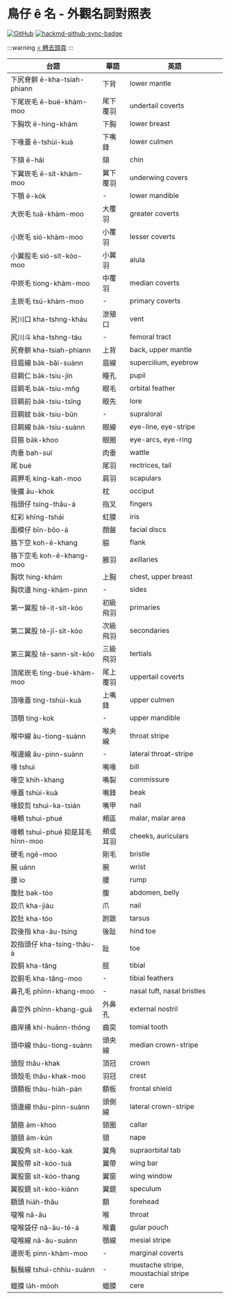 # 鳥仔 ê 名 - 外觀名詞對照表

[![GitHub](https://img.shields.io/badge/GitHub-black?logo=github)](https://github.com/siansiansu/tsiau-a-e-mia)
[![hackmd-github-sync-badge](https://hackmd.io/RhvbOM99SUKSTCF74DUPDw/badge)](https://hackmd.io/RhvbOM99SUKSTCF74DUPDw)

:::warning
[< 轉去頭頁](https://hackmd.io/@siansiansu/Hy4VzNvha)
:::

| 台語 | 華語 | 英語  |
|-|-|-|
| 下尻脊骿 ē-kha-tsiah-phiann | 下背 | lower mantle  |
| 下尾崁毛 ē-bué-khàm-moo | 尾下覆羽 | undertail coverts  |
| 下胸坎 ē-hing-khám | 下胸 | lower breast  |
| 下喙蓋 ē-tshùi-kuà | 下嘴鋒 | lower culmen  |
| 下頦 ē-hâi | 頦 | chin  |
| 下翼崁毛 ē-si̍t-khàm-moo | 翼下覆羽 | underwing covers  |
| 下顎 ē-ko̍k | - | lower mandible  |
| 大崁毛 tuā-khàm-moo | 大覆羽 | greater coverts  |
| 小崁毛 sió-khàm-moo | 小覆羽 | lesser coverts  |
| 小翼股毛 sió-si̍t-kóo-moo | 小翼羽 | alula  |
| 中崁毛 tiong-khàm-moo | 中覆羽 | median coverts  |
| 主崁毛 tsú-khàm-moo | - | primary coverts  |
| 尻川口 kha-tshng-kháu | 泄殖口 | vent  |
| 尻川斗 kha-tshng-táu | - | femoral tract  |
| 尻脊骿 kha-tsiah-phiann | 上背 | back, upper mantle  |
| 目眉線 ba̍k-bâi-suànn | 眉線 | supercilium, eyebrow  |
| 目睭仁 ba̍k-tsiu-jîn | 瞳孔 | pupil  |
| 目睭毛 ba̍k-tsiu-mn̂g | 眼毛 | orbital feather  |
| 目睭前 ba̍k-tsiu-tsîng | 眼先 | lore  |
| 目睭紋 ba̍k-tsiu-bûn | - | supraloral  |
| 目睭線 ba̍k-tsiu-suànn | 眼線 | eye-line, eye-stripe  |
| 目箍 ba̍k-khoo | 眼圈 | eye-arcs, eye-ring  |
| 肉垂 bah-suî | 肉垂 | wattle  |
| 尾 bué | 尾羽 | rectrices, tail  |
| 肩胛毛 king-kah-moo | 肩羽 | scapulars  |
| 後擴 āu-khok | 枕 | occiput  |
| 指頭仔 tsíng-thâu-á | 指叉 | fingers  |
| 虹彩 khīng-tshái | 虹膜 | iris  |
| 面模仔 bīn-bôo-á | 顏盤 | facial discs  |
| 胳下空 koh-ē-khang | 脇 | flank  |
| 胳下空毛 koh-ē-khang-moo | 腋羽 | axillaries  |
| 胸坎 hing-khám | 上胸 | chest, upper breast  |
| 胸坎邊 hing-khám-pinn | - | sides  |
| 第一翼股 tē-it-si̍t-kóo | 初級飛羽 | primaries  |
| 第二翼股 tē-jī-si̍t-kóo | 次級飛羽 | secondaries  |
| 第三翼股 tē-sann-si̍t-kóo | 三級飛羽 | tertials  |
| 頂尾崁毛 tíng-bué-khàm-moo | 尾上覆羽 | uppertail coverts  |
| 頂喙蓋 tíng-tshùi-kuà | 上嘴鋒 | upper culmen  |
| 頂顎 tíng-kok | - | upper mandible  |
| 喉中線 âu-tiong-suànn | 喉央線 | throat stripe  |
| 喉邊線 âu-pinn-suànn | - | lateral throat-stripe  |
| 喙 tshuì | 嘴喙 | bill  |
| 喙空 khih-khang | 嘴裂 | commissure  |
| 喙蓋 tshùi-kuà | 嘴鋒 | beak  |
| 喙鉸剪 tshuì-ka-tsián | 嘴甲 | nail  |
| 喙䫌 tshuì-phué | 頰區 | malar, malar area  |
| 喙䫌 tshuì-phué 抑是耳毛 hīnn-moo | 頰或耳羽 | cheeks, auriculars  |
| 硬毛 ngē-moo | 剛毛 | bristle  |
| 腕 uánn | 腕 | wrist  |
| 腰 io | 腰 | rump  |
| 腹肚 bak-tóo | 腹 | abdomen, belly  |
| 跤爪 kha-jiáu | 爪 | nail  |
| 跤肚 kha-tóo | 跗蹠 | tarsus  |
| 跤後指 kha-āu-tsíng | 後趾 | hind toe  |
| 跤指頭仔 kha-tsíng-thâu-á | 趾 | toe  |
| 跤胴 kha-tâng | 脛 | tibial  |
| 跤胴毛 kha-tâng-moo | - | tibial feathers  |
| 鼻孔毛 phīnn-khang-moo | - | nasal tuft, nasal bristles  |
| 鼻空外 phīnn-khang-guā | 外鼻孔 | external nostril  |
| 齒岸捅 khí-huānn-thóng | 齒突 | tomial tooth  |
| 頭中線 thâu-tiong-suànn | 頭央線 | median crown-stripe  |
| 頭殼 thâu-khak | 頂冠 | crown  |
| 頭殼毛 thâu-khak-moo | 羽冠 | crest  |
| 頭額板 thâu-hia̍h-pán | 額板 | frontal shield  |
| 頭邊線 thâu-pinn-suànn | 頭側線 | lateral crown-stripe  |
| 頷箍 ām-khoo | 頸圈 | callar  |
| 頷頸 ām-kún | 頸 | nape  |
| 翼股角 si̍t-kóo-kak | 翼角 | supraorbital tab  |
| 翼股帶 si̍t-kóo-tuà | 翼帶 | wing bar  |
| 翼股窗 si̍t-kóo-thang | 翼窗 | wing window  |
| 翼股鏡 si̍t-kóo-kiànn | 翼鏡 | speculum  |
| 額頭 hia̍h-thâu | 額 | forehead  |
| 嚨喉 nâ-âu | 喉 | throat  |
| 嚨喉袋仔 nâ-âu-tē-á | 喉囊 | gular pouch  |
| 嚨喉線 nâ-âu-suànn | 顎線 | mesial stripe  |
| 邊崁毛 pinn-khàm-moo | - | marginal coverts  |
| 鬍鬚線 tshuì-chhiu-suànn | - | mustache stripe, moustachial stripe  |
| 蠟膜 la̍h-mo̍oh | 蠟膜 | cere  |
